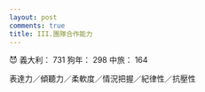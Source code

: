 ```yaml
---
layout: post
comments: true
title: III.團隊合作能力
---
```


:smiling_imp: 義大利： 731 狗年： 298 中旅： 164


表達力／傾聽力／柔軟度／情況把握／紀律性／抗壓性
